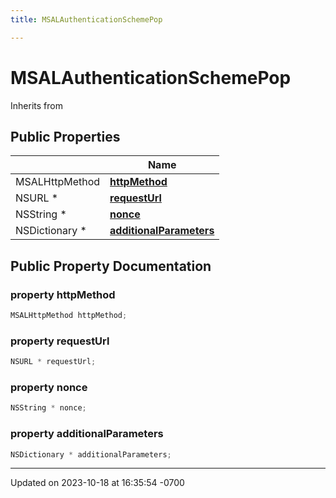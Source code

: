 ```yaml
---
title: MSALAuthenticationSchemePop

---
```


# MSALAuthenticationSchemePop





Inherits from <MSALAuthenticationSchemeProtocolInternal>

## Public Properties

|                | Name           |
| -------------- | -------------- |
| MSALHttpMethod | **[httpMethod](Classes/class_m_s_a_l_authentication_scheme_pop.md#property-httpmethod)**  |
| NSURL * | **[requestUrl](Classes/class_m_s_a_l_authentication_scheme_pop.md#property-requesturl)**  |
| NSString * | **[nonce](Classes/class_m_s_a_l_authentication_scheme_pop.md#property-nonce)**  |
| NSDictionary * | **[additionalParameters](Classes/class_m_s_a_l_authentication_scheme_pop.md#property-additionalparameters)**  |

## Public Property Documentation

### property httpMethod

```objective-c
MSALHttpMethod httpMethod;
```


### property requestUrl

```objective-c
NSURL * requestUrl;
```


### property nonce

```objective-c
NSString * nonce;
```


### property additionalParameters

```objective-c
NSDictionary * additionalParameters;
```


-------------------------------

Updated on 2023-10-18 at 16:35:54 -0700